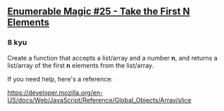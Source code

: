 <h2><a href=https://www.codewars.com/kata/545afd0761aa4c3055001386/train/javascript target="_blank">Enumerable Magic #25 - Take the First N Elements</a></h2><h3>8 kyu</h3><p>Create a function that accepts a list/array and a number <strong>n</strong>, and returns a list/array of the first <strong>n</strong> elements from the list/array.</p><p>If you need help, here's a reference:</p><p><a href="https://developer.mozilla.org/en-US/docs/Web/JavaScript/Reference/Global_Objects/Array/slice" data-turbolinks="false" target="_blank">https://developer.mozilla.org/en-US/docs/Web/JavaScript/Reference/Global_Objects/Array/slice</a></p>